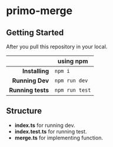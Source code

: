 # primo-merge

## Getting Started
After you pull this repository in your local.

|                     | using **npm**                  | 
| ------------------: | ------------------------------ |
|      **Installing** | `npm i `                       |
|   **Running Dev**   | `npm run dev`                  |
|   **Running tests** | `npm run test`                 |

## Structure
- **index.ts** for running dev.
- **index.test.ts** for running test.
- **merge.ts** for implementing function.
